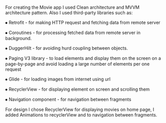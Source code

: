 For creating the Movie app I used Clean architecture and MVVM architecture pattern. Also I used third-party libraries such as:

⦁	Retrofit - for making HTTP request and fetching data from remote server

⦁	Coroutines - for processing fetched data from remote server in background.

⦁	DuggerHilt - for avoiding hurd coupling between objects.

⦁	Paging V3 library - to load elements and display them on the screen on a page-by-page  and  avoid loading a large number of elements per one request

⦁	Glide - for loading images from internet using  url

⦁	RecyclerView - for displaying element on screen and scrolling  them

⦁	Navigation component - for navigation between fragments

For design I chose RecyclerView for displaying movies on home page, I added Animations to recyclerView and to navigation between fragments.

[](images/Screenshot_20210623-162128_Movies.jpg)
